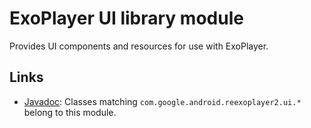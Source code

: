 # ExoPlayer UI library module #

Provides UI components and resources for use with ExoPlayer.

## Links ##

* [Javadoc][]: Classes matching `com.google.android.reexoplayer2.ui.*`
  belong to this module.

[Javadoc]: https://google.github.io/ExoPlayer/doc/reference/index.html
